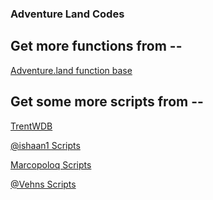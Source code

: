 ### Adventure Land Codes

## Get more functions from --

[Adventure.land function base][9f58efd3]

  [9f58efd3]: <https://github.com/kaansoral/adventureland> "Adventure.land function base"

## Get some more scripts from --

[TrentWDB][d0515cb7]

[@ishaan1 Scripts][d2824ab2]

[Marcopoloq Scripts][c3819301]

[@Vehns Scripts][b211d786]

  [d0515cb7]: https://github.com/TrentWDB/AdventureLandScripts "TrentWDB Scripts"
  [d2824ab2]: https://github.com/ishaanbharal/AdventureLand_Party "@ishaan1 Scripts"
  [c3819301]: https://github.com/marcopoloq/adventure.land "Marcopoloq Scripts"
  [b211d786]: https://github.com/BRhodes/Adventure.Land "@Vehns Scripts"
